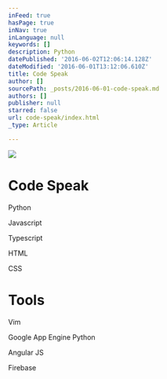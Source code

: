 ```yaml
---
inFeed: true
hasPage: true
inNav: true
inLanguage: null
keywords: []
description: Python
datePublished: '2016-06-02T12:06:14.128Z'
dateModified: '2016-06-01T13:12:06.610Z'
title: Code Speak
author: []
sourcePath: _posts/2016-06-01-code-speak.md
authors: []
publisher: null
starred: false
url: code-speak/index.html
_type: Article

---
```

![](https://the-grid-user-content.s3-us-west-2.amazonaws.com/22e21c47-3163-437e-b690-96a9f79904f9.jpg)

# Code Speak

Python

Javascript

Typescript

HTML

CSS

# Tools

Vim

Google App Engine Python

Angular JS

Firebase